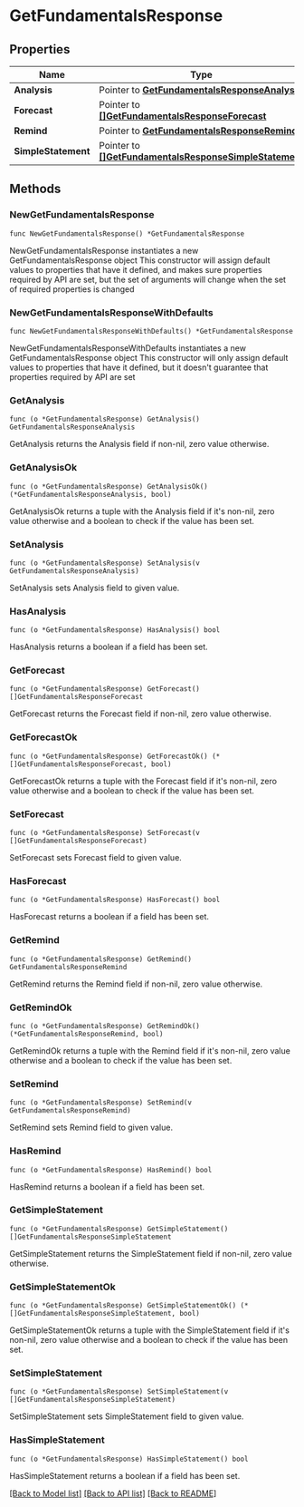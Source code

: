 # GetFundamentalsResponse

## Properties

Name | Type | Description | Notes
------------ | ------------- | ------------- | -------------
**Analysis** | Pointer to [**GetFundamentalsResponseAnalysis**](GetFundamentalsResponse_analysis.md) |  | [optional] 
**Forecast** | Pointer to [**[]GetFundamentalsResponseForecast**](GetFundamentalsResponseForecast.md) |  | [optional] 
**Remind** | Pointer to [**GetFundamentalsResponseRemind**](GetFundamentalsResponse_remind.md) |  | [optional] 
**SimpleStatement** | Pointer to [**[]GetFundamentalsResponseSimpleStatement**](GetFundamentalsResponseSimpleStatement.md) |  | [optional] 

## Methods

### NewGetFundamentalsResponse

`func NewGetFundamentalsResponse() *GetFundamentalsResponse`

NewGetFundamentalsResponse instantiates a new GetFundamentalsResponse object
This constructor will assign default values to properties that have it defined,
and makes sure properties required by API are set, but the set of arguments
will change when the set of required properties is changed

### NewGetFundamentalsResponseWithDefaults

`func NewGetFundamentalsResponseWithDefaults() *GetFundamentalsResponse`

NewGetFundamentalsResponseWithDefaults instantiates a new GetFundamentalsResponse object
This constructor will only assign default values to properties that have it defined,
but it doesn't guarantee that properties required by API are set

### GetAnalysis

`func (o *GetFundamentalsResponse) GetAnalysis() GetFundamentalsResponseAnalysis`

GetAnalysis returns the Analysis field if non-nil, zero value otherwise.

### GetAnalysisOk

`func (o *GetFundamentalsResponse) GetAnalysisOk() (*GetFundamentalsResponseAnalysis, bool)`

GetAnalysisOk returns a tuple with the Analysis field if it's non-nil, zero value otherwise
and a boolean to check if the value has been set.

### SetAnalysis

`func (o *GetFundamentalsResponse) SetAnalysis(v GetFundamentalsResponseAnalysis)`

SetAnalysis sets Analysis field to given value.

### HasAnalysis

`func (o *GetFundamentalsResponse) HasAnalysis() bool`

HasAnalysis returns a boolean if a field has been set.

### GetForecast

`func (o *GetFundamentalsResponse) GetForecast() []GetFundamentalsResponseForecast`

GetForecast returns the Forecast field if non-nil, zero value otherwise.

### GetForecastOk

`func (o *GetFundamentalsResponse) GetForecastOk() (*[]GetFundamentalsResponseForecast, bool)`

GetForecastOk returns a tuple with the Forecast field if it's non-nil, zero value otherwise
and a boolean to check if the value has been set.

### SetForecast

`func (o *GetFundamentalsResponse) SetForecast(v []GetFundamentalsResponseForecast)`

SetForecast sets Forecast field to given value.

### HasForecast

`func (o *GetFundamentalsResponse) HasForecast() bool`

HasForecast returns a boolean if a field has been set.

### GetRemind

`func (o *GetFundamentalsResponse) GetRemind() GetFundamentalsResponseRemind`

GetRemind returns the Remind field if non-nil, zero value otherwise.

### GetRemindOk

`func (o *GetFundamentalsResponse) GetRemindOk() (*GetFundamentalsResponseRemind, bool)`

GetRemindOk returns a tuple with the Remind field if it's non-nil, zero value otherwise
and a boolean to check if the value has been set.

### SetRemind

`func (o *GetFundamentalsResponse) SetRemind(v GetFundamentalsResponseRemind)`

SetRemind sets Remind field to given value.

### HasRemind

`func (o *GetFundamentalsResponse) HasRemind() bool`

HasRemind returns a boolean if a field has been set.

### GetSimpleStatement

`func (o *GetFundamentalsResponse) GetSimpleStatement() []GetFundamentalsResponseSimpleStatement`

GetSimpleStatement returns the SimpleStatement field if non-nil, zero value otherwise.

### GetSimpleStatementOk

`func (o *GetFundamentalsResponse) GetSimpleStatementOk() (*[]GetFundamentalsResponseSimpleStatement, bool)`

GetSimpleStatementOk returns a tuple with the SimpleStatement field if it's non-nil, zero value otherwise
and a boolean to check if the value has been set.

### SetSimpleStatement

`func (o *GetFundamentalsResponse) SetSimpleStatement(v []GetFundamentalsResponseSimpleStatement)`

SetSimpleStatement sets SimpleStatement field to given value.

### HasSimpleStatement

`func (o *GetFundamentalsResponse) HasSimpleStatement() bool`

HasSimpleStatement returns a boolean if a field has been set.


[[Back to Model list]](../README.md#documentation-for-models) [[Back to API list]](../README.md#documentation-for-api-endpoints) [[Back to README]](../README.md)


